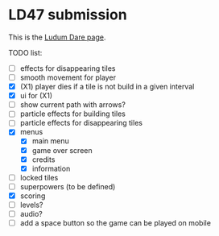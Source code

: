 # LD47 submission

This is the [Ludum Dare page](https://ldjam.com/events/ludum-dare/47/$223139).

TODO list:
 * [ ] effects for disappearing tiles
 * [ ] smooth movement for player
 * [x] (X1) player dies if a tile is not build in a given interval
 * [x] ui for (X1)
 * [ ] show current path with arrows?
 * [ ] particle effects for building tiles
 * [ ] particle effects for disappearing tiles
 * [x] menus
   * [x] main menu
   * [x] game over screen
   * [x] credits
   * [x] information
 * [ ] locked tiles
 * [ ] superpowers (to be defined)
 * [x] scoring
 * [ ] levels?
 * [ ] audio?
 * [ ] add a space button so the game can be played on mobile
